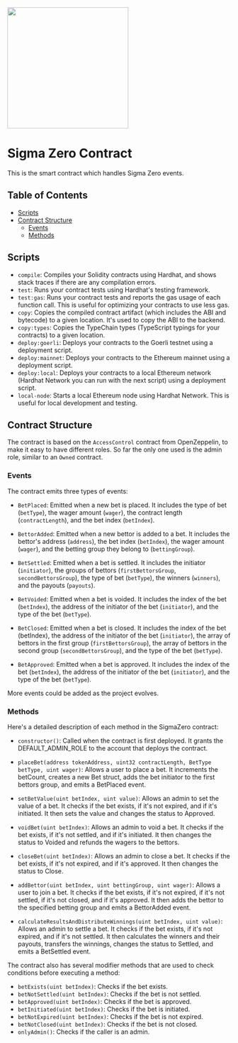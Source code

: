 <img src="https://i.imgur.com/wlfseTw.png" style="width:273px;">

# Sigma Zero Contract

This is the smart contract which handles Sigma Zero events.

## Table of Contents

- [Scripts](#scripts)
- [Contract Structure](#contract-structure)
  - [Events](#events)
  - [Methods](#methods)

## Scripts

- `compile`: Compiles your Solidity contracts using Hardhat, and shows stack traces if there are any compilation errors.
- `test`: Runs your contract tests using Hardhat's testing framework.
- `test:gas`: Runs your contract tests and reports the gas usage of each function call. This is useful for optimizing your contracts to use less gas.
- `copy`: Copies the compiled contract artifact (which includes the ABI and bytecode) to a given location. It's used to copy the ABI to the backend.
- `copy:types`: Copies the TypeChain types (TypeScript typings for your contracts) to a given location.
- `deploy:goerli`: Deploys your contracts to the Goerli testnet using a deployment script.
- `deploy:mainnet`: Deploys your contracts to the Ethereum mainnet using a deployment script.
- `deploy:local`: Deploys your contracts to a local Ethereum network (Hardhat Network you can run with the next script) using a deployment script.
- `local-node`: Starts a local Ethereum node using Hardhat Network. This is useful for local development and testing.

## Contract Structure

The contract is based on the `AccessControl` contract from OpenZeppelin, to make it easy to have different roles. So far the only one used is the admin role, similar to an `Owned` contract.

### Events

The contract emits three types of events:

- `BetPlaced`: Emitted when a new bet is placed. It includes the type of bet (`betType`), the wager amount (`wager`), the contract length (`contractLength`), and the bet index (`betIndex`).

- `BettorAdded`: Emitted when a new bettor is added to a bet. It includes the bettor's address (`address`), the bet index (`betIndex`), the wager amount (`wager`), and the betting group they belong to (`bettingGroup`).

- `BetSettled`: Emitted when a bet is settled. It includes the initiator (`initiator`), the groups of bettors (`firstBettorsGroup`, `secondBettorsGroup`), the type of bet (`betType`), the winners (`winners`), and the payouts (`payouts`).

- `BetVoided`: Emitted when a bet is voided. It includes the index of the bet (`betIndex`), the address of the initiator of the bet (`initiator`), and the type of the bet (`betType`).

- `BetClosed`: Emitted when a bet is closed. It includes the index of the bet (betIndex), the address of the initiator of the bet (`initiator`), the array of bettors in the first group (`firstBettorsGroup`), the array of bettors in the second group (`secondBettorsGroup`), and the type of the bet (`betType`).

- `BetApproved`: Emitted when a bet is approved. It includes the index of the bet (`betIndex`), the address of the initiator of the bet (`initiator`), and the type of the bet (`betType`).

More events could be added as the project evolves.

### Methods

Here's a detailed description of each method in the SigmaZero contract:

- `constructor()`: Called when the contract is first deployed. It grants the DEFAULT_ADMIN_ROLE to the account that deploys the contract.

- `placeBet(address tokenAddress, uint32 contractLength, BetType betType, uint wager)`: Allows a user to place a bet. It increments the betCount, creates a new Bet struct, adds the bet initiator to the first bettors group, and emits a BetPlaced event.

- `setBetValue(uint betIndex, uint value)`: Allows an admin to set the value of a bet. It checks if the bet exists, if it's not expired, and if it's initiated. It then sets the value and changes the status to Approved.

- `voidBet(uint betIndex)`: Allows an admin to void a bet. It checks if the bet exists, if it's not settled, and if it's initiated. It then changes the status to Voided and refunds the wagers to the bettors.

- `closeBet(uint betIndex)`: Allows an admin to close a bet. It checks if the bet exists, if it's not expired, and if it's approved. It then changes the status to Close.

- `addBettor(uint betIndex, uint bettingGroup, uint wager)`: Allows a user to join a bet. It checks if the bet exists, if it's not expired, if it's not settled, if it's not closed, and if it's approved. It then adds the bettor to the specified betting group and emits a BettorAdded event.

- `calculateResultsAndDistributeWinnings(uint betIndex, uint value)`: Allows an admin to settle a bet. It checks if the bet exists, if it's not expired, and if it's not settled. It then calculates the winners and their payouts, transfers the winnings, changes the status to Settled, and emits a BetSettled event.

The contract also has several modifier methods that are used to check conditions before executing a method:

- `betExists(uint betIndex)`: Checks if the bet exists.
- `betNotSettled(uint betIndex)`: Checks if the bet is not settled.
- `betApproved(uint betIndex)`: Checks if the bet is approved.
- `betInitiated(uint betIndex)`: Checks if the bet is initiated.
- `betNotExpired(uint betIndex)`: Checks if the bet is not expired.
- `betNotClosed(uint betIndex)`: Checks if the bet is not closed.
- `onlyAdmin()`: Checks if the caller is an admin.
